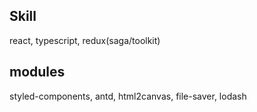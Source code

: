 ## Skill
react, typescript, redux(saga/toolkit)

## modules
styled-components, antd, html2canvas, file-saver, lodash
